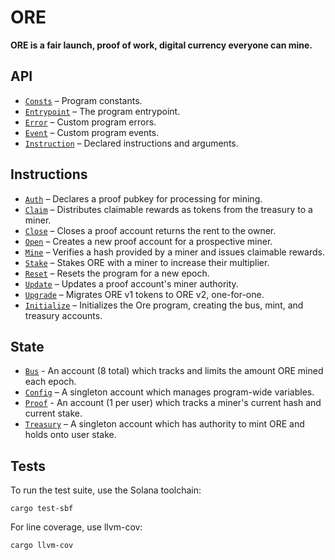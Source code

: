 # ORE

**ORE is a fair launch, proof of work, digital currency everyone can mine.**


## API
- [`Consts`](api/src/consts.rs) – Program constants.
- [`Entrypoint`](api/src/lib.rs) – The program entrypoint.
- [`Error`](api/src/error.rs) – Custom program errors.
- [`Event`](api/src/error.rs) – Custom program events.
- [`Instruction`](api/src/instruction.rs) – Declared instructions and arguments.

## Instructions
- [`Auth`](program/src/auth.rs) – Declares a proof pubkey for processing for mining.
- [`Claim`](program/src/claim.rs) – Distributes claimable rewards as tokens from the treasury to a miner.
- [`Close`](program/src/close.rs) – Closes a proof account returns the rent to the owner.
- [`Open`](program/src/open.rs) – Creates a new proof account for a prospective miner.
- [`Mine`](program/src/mine.rs) – Verifies a hash provided by a miner and issues claimable rewards.
- [`Stake`](program/src/stake.rs) – Stakes ORE with a miner to increase their multiplier.
- [`Reset`](program/src/reset.rs) – Resets the program for a new epoch.
- [`Update`](program/src/update.rs) – Updates a proof account's miner authority.
- [`Upgrade`](program/src/upgrade.rs) – Migrates ORE v1 tokens to ORE v2, one-for-one.
- [`Initialize`](program/src/initialize.rs) – Initializes the Ore program, creating the bus, mint, and treasury accounts.

## State
 - [`Bus`](api/src/state/bus.rs) - An account (8 total) which tracks and limits the amount ORE mined each epoch.
 - [`Config`](api/src/state/config.rs) – A singleton account which manages program-wide variables.
 - [`Proof`](api/src/state/proof.rs) - An account (1 per user) which tracks a miner's current hash and current stake.
 - [`Treasury`](api/src/state/treasury.rs) – A singleton account which has authority to mint ORE and holds onto user stake.


## Tests

To run the test suite, use the Solana toolchain: 

```
cargo test-sbf
```

For line coverage, use llvm-cov:

```
cargo llvm-cov
```
